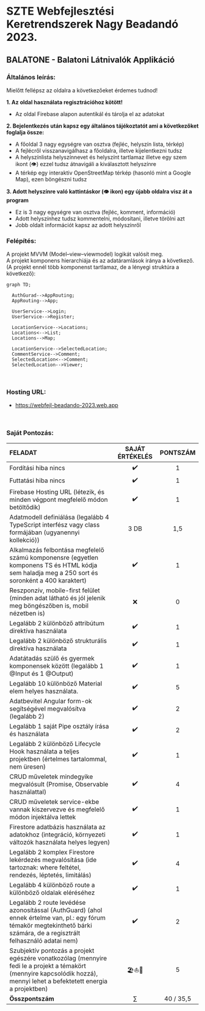 # SZTE Webfejlesztési Keretrendszerek Nagy Beadandó 2023.
## BALATONE - Balatoni Látnivalók Applikáció

### Általános leírás:

Mielőtt fellépsz az oldalra a következőeket érdemes tudnod!

**1. Az oldal használata regisztrációhoz kötött!** <br>
  - Az oldal Firebase alapon autentikál és tárolja el az adatokat

**2. Bejelentkezés után kapsz egy általános tájékoztatót ami a következőket foglalja össze:** <br>
  - A főoldal 3 nagy egységre van osztva (fejléc, helyszín lista, térkép)
  - A fejlécről visszanavigálhasz a főoldalra, illetve kijelentkezni tudsz
  - A helyszínlista helyszínnevet és helyszínt tartlamaz illetve egy szem ikont (👁️) ezzel tudsz átnavigáli a kiválasztott helyszínre
  - A térkép egy interaktiv OpenStreetMap térkép (hasonló mint a Google Map), ezen böngészni tudsz
  
**3. Adott helyszínre való kattintáskor (👁️ ikon) egy újabb oldalra visz át a program** <br>
  - Ez is 3 nagy egységre van osztva (fejléc, komment, információ)
  - Adott helyszínhez tudsz kommentelni, módosítani, illetve törölni azt
  - Jobb oldalt információt kapsz az adott helyszínről

### Felépítés:

A projekt MVVM (Model–view–viewmodel) logikát valósít meg. <br>
A projekt komponens hierarchiája és az adatáramlások iránya a következő. <br>
(A projekt ennél több komponenst tartlamaz, de a lényegi struktúra a következő):

```mermaid
graph TD;

  AuthGurad-->AppRouting;
  AppRouting-->App;
  
  UserService-->Login;
  UserService-->Register;

  LocationService-->Locations;
  Locations<-->List;
  Locations-->Map;
  
  LocationService-->SelectedLocation;
  CommentService-->Comment;
  SelectedLocation<-->Comment;
  SelectedLocation-->Viewer;
```

<br>

### Hosting URL:
- https://webfejl-beadando-2023.web.app

<br>

### Saját Pontozás:
| FELADAT | SAJÁT ÉRTÉKELÉS	| PONTSZÁM |
| :--- | :---: | :---: |
| Fordítási hiba nincs	| ✔️ | 1 |
| Futtatási hiba nincs	| ✔️ | 1 |
| Firebase Hosting URL (létezik, és minden végpont megfelelő módon betöltődik)	|✔️|	1 |
| Adatmodell definiálása (legalább 4 TypeScript interfész vagy class formájában (ugyanennyi kollekció))	| 3 DB |	1,5 |
| Alkalmazás felbontása megfelelő számú komponensre (egyetlen komponens TS és HTML kódja sem haladja meg a 250 sort és soronként a 400 karaktert)	|✔️|	1 |
| Reszponzív, mobile-first felület (minden adat látható és jól jelenik meg böngészőben is, mobil nézetben is)	|❌|	0 |
| Legalább 2 különböző attribútum direktíva használata	|✔️|	1 |
| Legalább 2 különböző strukturális direktíva használata	|✔️|	1 |
| Adatátadás szülő és gyermek komponensek között (legalább 1 @Input és 1 @Output)	|✔️|	1 |
| Legalább 10 különböző Material elem helyes használata.	|✔️|	5 |
| Adatbevitel Angular form-ok segítségével megvalósítva (legalább 2)	|✔️|	2 |
| Legalább 1 saját Pipe osztály írása és használata	|✔️|	2 |
| Legalább 2 különböző Lifecycle Hook használata a teljes projektben (értelmes tartalommal, nem üresen)	|✔️|	1 |
| CRUD műveletek mindegyike megvalósult (Promise, Observable használattal)	|✔️|	4 |
| CRUD műveletek service-ekbe vannak kiszervezve és megfelelő módon injektálva lettek	|✔️|	1 |
| Firestore adatbázis használata az adatokhoz (integráció, környezeti változók használata helyes legyen)	|✔️|	1 |
| Legalább 2 komplex Firestore lekérdezés megvalósítása (ide tartoznak: where feltétel, rendezés, léptetés, limitálás)	| ✔️|	4 |
| Legalább 4 különböző route a különböző oldalak eléréséhez	|✔️|	1 |
| Legalább 2 route levédése azonosítással (AuthGuard) (ahol ennek értelme van, pl.: egy fórum témakör megtekinthető bárki számára, de a regisztrált felhasználó adatai nem)	|✔️|	2 |
| Szubjektív pontozás a projekt egészére vonatkozólag (mennyire fedi le a projekt a témakört (mennyire kapcsolódik hozzá), mennyi lehet a befektetett energia a projektben)	|🏖️⛵🌊|	5 |
| **Összpontszám** | ∑ | 40 / 35,5 |

